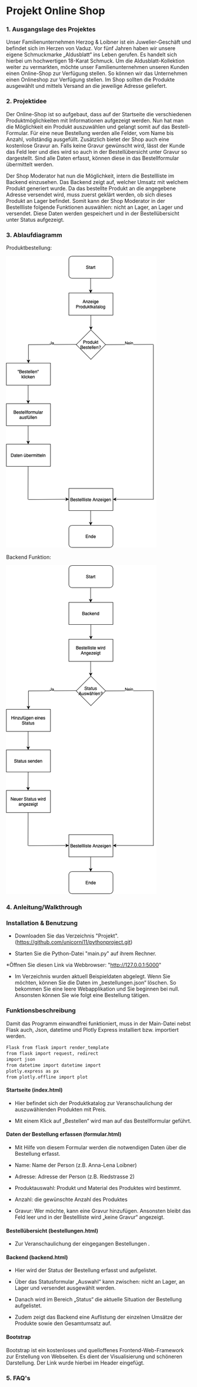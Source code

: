 # Projekt Online Shop

### 1. Ausgangslage des Projektes 

   Unser Familienunternehmen Herzog & Loibner ist ein Juwelier-Geschäft und befindet sich im
   Herzen von Vaduz. Vor fünf Jahren haben wir unsere eigene Schmuckmarke „Aldusblatt“ ins Leben gerufen. Es handelt
   sich hierbei um hochwertigen 18-Karat Schmuck. Um die Aldusblatt-Kollektion weiter zu vermarkten, möchte unser
   Familienunternehmen unseren Kunden einen Online-Shop zur Verfügung stellen. So können wir das Unternehmen einen
   Onlineshop zur Verfügung stellen. Im Shop sollten die Produkte ausgewählt und mittels Versand an die jeweilige
   Adresse geliefert.

### 2. Projektidee 

   Der Online-Shop ist so aufgebaut, dass auf der Startseite die verschiedenen Produktmöglichkeiten mit
   Informationen aufgezeigt werden. Nun hat man die Möglichkeit ein Produkt auszuwählen und gelangt somit auf das
   Bestell-Formular. Für eine neue Bestellung werden alle Felder, vom Name bis Anzahl, vollständig ausgefüllt.
   Zusätzlich bietet der Shop auch eine kostenlose Gravur an. Falls keine Gravur gewünscht wird, lässt der Kunde das
   Feld leer und dies wird so auch in der Bestellübersicht unter Gravur so dargestellt. Sind alle Daten erfasst, können
   diese in das Bestellformular übermittelt werden.

   Der Shop Moderator hat nun die Möglichkeit, intern die Bestellliste im Backend einzusehen. Das Backend zeigt auf,
   welcher Umsatz mit welchem Produkt generiert wurde. Da das bestellte Produkt an die angegebene Adresse versendet wird,
   muss zuerst geklärt werden, ob sich dieses Produkt an Lager befindet. Somit kann der Shop Moderator in der Bestellliste
   folgende Funktionen auswählen: nicht an Lager, an Lager und versendet. Diese Daten werden gespeichert und in der
   Bestellübersicht unter Status aufgezeigt.

### 3. Ablaufdiagramm 

Produktbestellung:

![Diagramm](./static//produktbestellung.png)


Backend Funktion: 

![Diagramm](./static//backend.png)

### 4. Anleitung/Walkthrough

### Installation & Benutzung

* Downloaden Sie das Verzeichnis "Projekt". (https://github.com/unicorni11/pythonproject.git)

* Starten Sie die Python-Datei "main.py" auf ihrem Rechner.

*Öffnen Sie diesen Link via Webbrowser: "http://127.0.0.1:5000"

* Im Verzeichnis wurden aktuell Beispieldaten abgelegt. Wenn Sie möchten, können Sie die Daten im „bestellungen.json“
löschen. So bekommen Sie eine leere Webapplikation und Sie beginnen bei null. Ansonsten können Sie wie folgt eine Bestellung tätigen.



### Funktionsbeschreibung

Damit das Programm einwandfrei funktioniert, muss in der Main-Datei nebst Flask auch, Json, datetime und Plotly Express
installiert bzw. importiert werden.

```from flask import
Flask from flask import render_template 
from flask import request, redirect 
import json 
from datetime import datetime import 
plotly.express as px 
from plotly.offline import plot 
```

#### Startseite (index.html)
* Hier befindet sich der Produktkatalog zur Veranschaulichung der auszuwählenden Produkten mit Preis. 

* Mit einem Klick auf „Bestellen“ wird man auf das Bestellformular geführt.

#### Daten der Bestellung erfassen (formular.html)
* Mit Hilfe von diesem Formular werden die notwendigen Daten über die Bestellung erfasst. 

* Name: Name der Person (z.B. Anna-Lena Loibner)

* Adresse: Adresse der Person (z.B. Riedstrasse 2)

* Produktauswahl: Produkt und Material des Produktes wird bestimmt. 

* Anzahl: die gewünschte Anzahl des Produktes

* Gravur: Wer möchte, kann eine Gravur hinzufügen. Ansonsten bleibt das Feld leer und in der Bestellliste wird „keine
Gravur“ angezeigt.

#### Bestellübersicht (bestellungen.html)
* Zur Veranschaulichung der eingegangen Bestellungen .

#### Backend (backend.html)
* Hier wird der Status der Bestellung erfasst und aufgelistet.

* Über das Statusformular „Auswahl“ kann zwischen: nicht
an Lager, an Lager und versendet ausgewählt werden. 

* Danach wird im Bereich „Status“ die aktuelle Situation der
Bestellung aufgelistet.

* Zudem zeigt das Backend eine Auflistung der einzelnen Umsätze der Produkte sowie den
Gesamtumsatz auf.

#### Bootstrap

Bootstrap ist ein kostenloses und quelloffenes Frontend-Web-Framework zur Erstellung von Webseiten. Es dient der
Visualisierung und schöneren Darstellung. Der Link wurde hierbei im Header eingefügt.

### 5. FAQ's

